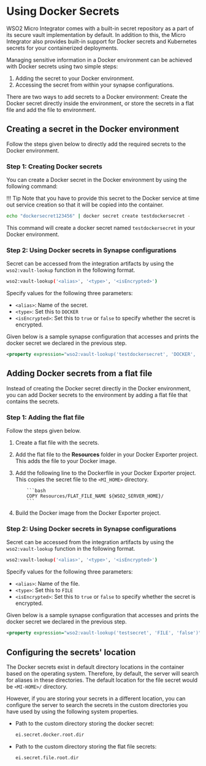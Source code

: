 # Using Docker Secrets


WSO2 Micro Integrator comes with a built-in secret repository as a part of its secure vault implementation by default. In addition to this, the Micro Integrator also provides built-in support for Docker secrets and Kubernetes secrets for your containerized deployments.

Managing sensitive information in a Docker environment can be achieved with Docker secrets using two simple steps:

1.	Adding the secret to your Docker environment.
2.	Accessing the secret from within your synapse configurations.

There are two ways to add secrets to a Docker environment: Create the Docker secret directly inside the environment, or store the secrets in a flat file and add the file to environment.

## Creating a secret in the Docker environment

Follow the steps given below to directly add the required secrets to the Docker environment.

### Step 1: Creating Docker secrets

You can create a Docker secret in the Docker environment by using the following command:

!!! Tip
		Note that you have to provide this secret to the Docker service at time out service creation so that it will be copied into the container.

```bash
echo "dockersecret123456" | docker secret create testdockersecret -
```
This command will create a docker secret named `testdockersecret` in your Docker environment.

### Step 2: Using Docker secrets in Synapse configurations

Secret can be accessed from the integration artifacts by using the `wso2:vault-lookup` function in the following format.

```bash
wso2:vault-lookup('<alias>', '<type>', '<isEncrypted>')
```

Specify values for the following three parameters:

-	`<alias>`: Name of the secret.
- `<type>`: Set this to `DOCKER`
-	`<isEncrypted>`: Set this to `true` or `false` to specify whether the secret is encrypted.

Given below is a sample synapse configuration that accesses and prints the docker secret we declared in the previous step.

```xml
<property expression="wso2:vault-lookup('testdockersecret', 'DOCKER', 'false')" name="secret"/>
```

## Adding Docker secrets from a flat file

Instead of creating the Docker secret directly in the Docker environment, you can add Docker secrets to the environment by adding a flat file that contains the secrets.

### Step 1: Adding the flat file

Follow the steps given below.

1.	Create a flat file with the secrets.
2.	Add the flat file to the **Resources** folder in your Docker Exporter project. This adds the file to your Docker image.
3.	Add the following line to the Dockerfile in your Docker Exporter project. This copies the secret file to the `<MI_HOME>` directory.

			```bash
			COPY Resources/FLAT_FILE_NAME ${WSO2_SERVER_HOME}/
			```
4.  Build the Docker image from the Docker Exporter project.

### Step 2: Using Docker secrets in Synapse configurations

Secret can be accessed from the integration artifacts by using the `wso2:vault-lookup` function in the following format.

```bash
wso2:vault-lookup('<alias>', '<type>', '<isEncrypted>')
```

Specify values for the following three parameters:

-	`<alias>`: Name of the file.
- `<type>`: Set this to `FILE`
-	`<isEncrypted>`: Set this to `true` or `false` to specify whether the secret is encrypted.

Given below is a sample synapse configuration that accesses and prints the docker secret we declared in the previous step.

```xml
<property expression="wso2:vault-lookup('testsecret', 'FILE', 'false')" name="secret"/>
```

## Configuring the secrets' location
The Docker secrets exist in default directory locations in the container based on the operating system. Therefore, by default, the server will search for aliases in these directories. The default location for the file secret would be `<MI-HOME>/` directory.

However, if you are storing your secrets in a different location, you can configure the server to search the secrets in the custom directories you have used by using the following system properties.

-	Path to the custom directory storing the docker secret:

	```bash
	ei.secret.docker.root.dir
	```

-	Path to the custom directory storing the flat file secrets:

	```bash
	ei.secret.file.root.dir
	```
